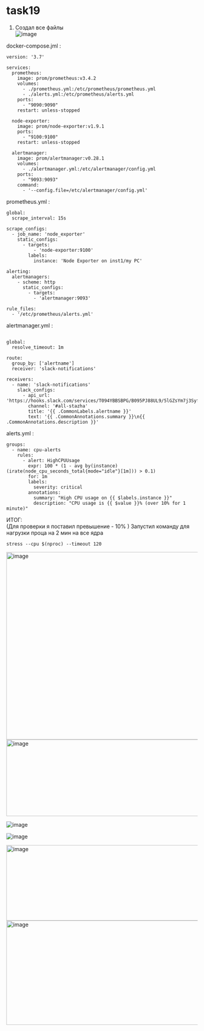 # task19
1. Создал все файлы <br>
![image](https://github.com/user-attachments/assets/e9883c0e-3f7f-4f7c-9602-191b0826ac9c)

docker-compose.jml :<br>
```
version: '3.7'

services:
  prometheus:
    image: prom/prometheus:v3.4.2 
    volumes:
      - ./prometheus.yml:/etc/prometheus/prometheus.yml
      - ./alerts.yml:/etc/prometheus/alerts.yml
    ports:
      - "9090:9090"
    restart: unless-stopped

  node-exporter:
    image: prom/node-exporter:v1.9.1 
    ports:
      - "9100:9100"
    restart: unless-stopped

  alertmanager:
    image: prom/alertmanager:v0.28.1 
    volumes:
      - ./alertmanager.yml:/etc/alertmanager/config.yml
    ports:
      - "9093:9093"
    command:
      - '--config.file=/etc/alertmanager/config.yml'
```

prometheus.yml : <br>
```
global:
  scrape_interval: 15s

scrape_configs:
  - job_name: 'node_exporter'
    static_configs:
      - targets:
          - 'node-exporter:9100'
        labels:
          instance: 'Node Exporter on inst1/my PC'

alerting:
  alertmanagers:
    - scheme: http
      static_configs:
        - targets:
          - 'alertmanager:9093'

rule_files:
  - '/etc/prometheus/alerts.yml'
```

alertmanager.yml : <br>
```

global:
  resolve_timeout: 1m

route:
  group_by: ['alertname']
  receiver: 'slack-notifications'

receivers:
  - name: 'slack-notifications'
    slack_configs:
      - api_url: 'https://hooks.slack.com/services/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'
        channel: '#all-stazha'
        title: '{{ .CommonLabels.alertname }}'
        text: '{{ .CommonAnnotations.summary }}\n{{ .CommonAnnotations.description }}'

```

alerts.yml : <br>
```
groups:
  - name: cpu-alerts
    rules:
      - alert: HighCPUUsage
        expr: 100 * (1 - avg by(instance) (irate(node_cpu_seconds_total{mode="idle"}[1m])) > 0.1)
        for: 1m
        labels:
          severity: critical
        annotations:
          summary: "High CPU usage on {{ $labels.instance }}"
          description: "CPU usage is {{ $value }}% (over 10% for 1 minute)"
```

ИТОГ: <br>
(Для проверки я поставил превышение - 10% )
Запустил команду для нагрузки проца на 2 мин на все ядра
```
stress --cpu $(nproc) --timeout 120 
```
<img width="990" height="492" alt="image" src="https://github.com/user-attachments/assets/14edfbdc-0c4e-458f-9071-5dde00eb882f" />

<img width="1903" height="201" alt="image" src="https://github.com/user-attachments/assets/75fa04b4-de7d-41ff-a61e-d9889e4b334e" />

![image](https://github.com/user-attachments/assets/964a5e3a-654d-42ef-b651-63c558b60b5c)

![image](https://github.com/user-attachments/assets/b45a0472-49a3-4ef6-bd71-c8435344f787)

<img width="849" height="198" alt="image" src="https://github.com/user-attachments/assets/49b6cf3b-1cb4-428d-bf35-e4ac8080df9e" />

<img width="937" height="274" alt="image" src="https://github.com/user-attachments/assets/40df78ad-72ce-4cbf-98c6-294fa3b00404" />














